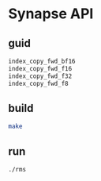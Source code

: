 # Synapse API

## guid

```bash
index_copy_fwd_bf16
index_copy_fwd_f16
index_copy_fwd_f32
index_copy_fwd_f8
```

## build

```bash
make
```

## run

```bash
./rms
```
